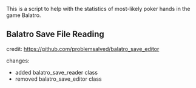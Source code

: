 This is a script to help with the statistics of most-likely poker hands in the game Balatro.

## Balatro Save File Reading
credit: https://github.com/problemsalved/balatro_save_editor

changes:
   * added balatro_save_reader class
   * removed balatro_save_editor class